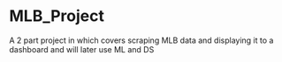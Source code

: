 # MLB_Project
A 2 part project in which covers scraping MLB data and displaying it to a dashboard and will later use ML and DS 
